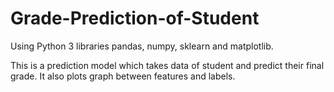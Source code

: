 # Grade-Prediction-of-Student
Using Python 3 libraries pandas, numpy, sklearn and matplotlib.

This is a prediction model which takes data of student and predict their final grade. It also plots graph between features and labels.


